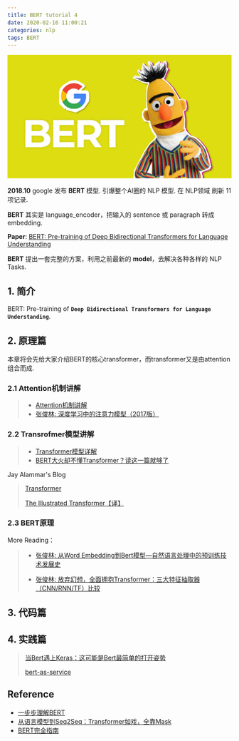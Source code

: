 ```yaml
---
title: BERT tutorial 4
date: 2020-02-16 11:00:21
categories: nlp
tags: BERT
---
```


<img src="/images/nlp/bert/bert_update_logo.jpg" width="550" alt="bert" />

<!-- more -->

**2018.10** google 发布 **BERT** 模型. 引爆整个AI圈的 NLP 模型. 在 NLP领域 刷新 11 项记录.

**BERT** 其实是 language_encoder，把输入的 sentence 或 paragraph 转成 embedding.

**Paper**: [BERT: Pre-training of Deep Bidirectional Transformers for Language Understanding](https://arxiv.org/abs/1810.04805)

**BERT** 提出一套完整的方案，利用之前最新的 **model**，去解决各种各样的 NLP Tasks.

## 1. 简介

BERT: Pre-training of **`Deep Bidirectional Transformers for Language Understanding`**.

## 2. 原理篇

本章将会先给大家介绍BERT的核心transformer，而transformer又是由attention组合而成. 

### 2.1 Attention机制讲解

> - [Attention机制讲解](https://terrifyzhao.github.io/2019/01/04/Attention机制讲解.html)
> - [张俊林: 深度学习中的注意力模型（2017版）](https://zhuanlan.zhihu.com/p/37601161)

### 2.2 Transrofmer模型讲解

> - [Transformer模型详解](https://terrifyzhao.github.io/2019/01/11/Transformer模型详解.html)
> - [BERT大火却不懂Transformer？读这一篇就够了](https://zhuanlan.zhihu.com/p/54356280)

Jay Alammar's Blog
 
> [Transformer](https://jalammar.github.io/illustrated-transformer/)
> 
> [The Illustrated Transformer【译】](https://blog.csdn.net/yujianmin1990/article/details/85221271)

### 2.3 BERT原理


 More Reading：

> - [张俊林: 从Word Embedding到Bert模型—自然语言处理中的预训练技术发展史](https://zhuanlan.zhihu.com/p/49271699) 
> 
> - [张俊林: 放弃幻想，全面拥抱Transformer：三大特征抽取器（CNN/RNN/TF）比较](https://zhuanlan.zhihu.com/p/54743941)


## 3. 代码篇

## 4. 实践篇

> [当Bert遇上Keras：这可能是Bert最简单的打开姿势](https://kexue.fm/archives/6736)
>
> [bert-as-service](https://github.com/hanxiao/bert-as-service)

## Reference

- [一步步理解BERT][2]
- [从语言模型到Seq2Seq：Transformer如戏，全靠Mask][1]
- [BERT完全指南](https://terrifyzhao.github.io/2019/01/17/BERT完全指南.html)

[1]: 从语言模型到Seq2Seq：Transformer如戏，全靠Mask
[2]: https://mp.weixin.qq.com/s/H4at_BDLwZWqlBHLjMZWRQ



